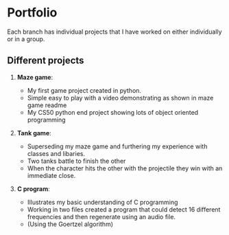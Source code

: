 # Portfolio

Each branch has individual projects that I have worked on either individually or in a group.

## Different projects

1. **Maze game**:
   - My first game project created in python.
   - Simple easy to play with a video demonstrating as shown in maze game readme
   - My CS50 python end project showing lots of object oriented programming

2. **Tank game**:
   - Superseding my maze game and furthering my experience with classes and libaries.
   - Two tanks battle to finish the other 
   - When the character hits the other with the projectile they win with an immediate close.

3. **C program**:
   - Illustrates my basic understanding of C programming
   - Working in two files created a program that could detect 16 different frequencies and then regenerate using an audio file.
   - (Using the Goertzel algorithm)
